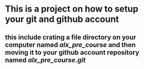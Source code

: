﻿# This is a project on how to setup your git and github account
## this include crating a file directory on your computer named *alx_pre_course* and then moving it to your github account repository named *alx_pre_course.git*